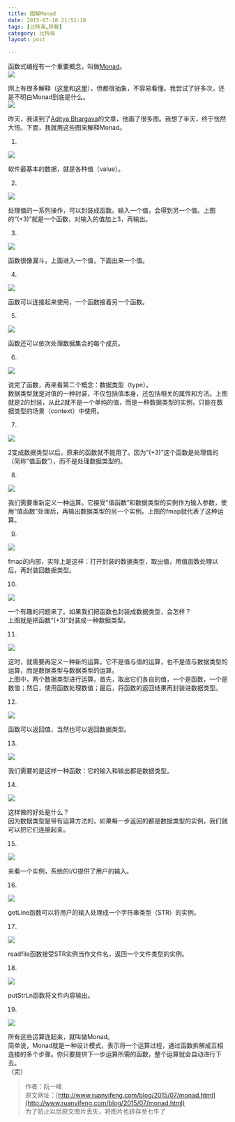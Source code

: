 ```yaml
---
title: 图解Monad  
date: 2015-07-18 21:51:18  
tags: [比特海,转载]  
category: 比特海  
layout: post  

---
```


函数式编程有一个重要概念，叫做[Monad](https://en.wikipedia.org/wiki/Monad_%28functional_programming%29)。  
[![](http://aevit.qiniudn.com/ruanyifeng_Monad_bg2015071601.jpg)](http://aevit.qiniudn.com/ruanyifeng_Monad_bg2015071601.jpg "1/21")  
<!--more-->

网上有很多解释（[这里](http://stackoverflow.com/questions/2704652/monad-in-plain-english-for-the-oop-programmer-with-no-fp-background)和[这里](http://stackoverflow.com/questions/44965/what-is-a-monad)），但都很抽象，不容易看懂。我尝试了好多次，还是不明白Monad到底是什么。  
[![](http://aevit.qiniudn.com/ruanyifeng_Monad_bg2015071602.jpg)](http://aevit.qiniudn.com/ruanyifeng_Monad_bg2015071602.jpg "2/21")

昨天，我读到了[Aditya Bhargava](http://adit.io/posts/2013-04-17-functors,_applicatives,_and_monads_in_pictures.html)的文章，他画了很多图。我想了半天，终于恍然大悟。下面，我就用这些图来解释Monad。

1.  
[![](http://aevit.qiniudn.com/ruanyifeng_Monad_bg2015071603.png)](http://aevit.qiniudn.com/ruanyifeng_Monad_bg2015071603.png "3/21")

软件最基本的数据，就是各种值（value）。  

2.  
[![](http://aevit.qiniudn.com/ruanyifeng_Monad_bg2015071604.png)](http://aevit.qiniudn.com/ruanyifeng_Monad_bg2015071604.png "4/21")

处理值的一系列操作，可以封装成函数。输入一个值，会得到另一个值。上图的”(+3)”就是一个函数，对输入的值加上3，再输出。  

3.  
[![](http://aevit.qiniudn.com/ruanyifeng_Monad_bg2015071605.png)](http://aevit.qiniudn.com/ruanyifeng_Monad_bg2015071605.png "5/21")

函数很像漏斗，上面进入一个值，下面出来一个值。  

4.  
[![](http://aevit.qiniudn.com/ruanyifeng_Monad_bg2015071606.png)](http://aevit.qiniudn.com/ruanyifeng_Monad_bg2015071606.png "6/21")

函数可以连接起来使用，一个函数接着另一个函数。  

5.  
[![](http://aevit.qiniudn.com/ruanyifeng_Monad_bg2015071607.png)](http://aevit.qiniudn.com/ruanyifeng_Monad_bg2015071607.png "7/21")

函数还可以依次处理数据集合的每个成员。  

6.  
[![](http://aevit.qiniudn.com/ruanyifeng_Monad_bg2015071608.png)](http://aevit.qiniudn.com/ruanyifeng_Monad_bg2015071608.png "8/21")

说完了函数，再来看第二个概念：数据类型（type）。  
数据类型就是对值的一种封装，不仅包括值本身，还包括相关的属性和方法。上图就是2的封装，从此2就不是一个单纯的值，而是一种数据类型的实例，只能在数据类型的场景（context）中使用。  

7.  
[![](http://aevit.qiniudn.com/ruanyifeng_Monad_bg2015071609.png)](http://aevit.qiniudn.com/ruanyifeng_Monad_bg2015071609.png "9/21")

2变成数据类型以后，原来的函数就不能用了。因为”(+3)”这个函数是处理值的（简称”值函数”），而不是处理数据类型的。  

8.  
[![](http://aevit.qiniudn.com/ruanyifeng_Monad_bg2015071610.png)](http://aevit.qiniudn.com/ruanyifeng_Monad_bg2015071610.png "10/21")

我们需要重新定义一种运算。它接受”值函数”和数据类型的实例作为输入参数，使用”值函数”处理后，再输出数据类型的另一个实例。上图的fmap就代表了这种运算。  

9.  
[![](http://aevit.qiniudn.com/ruanyifeng_Monad_bg2015071611.png)](http://aevit.qiniudn.com/ruanyifeng_Monad_bg2015071611.png "11/21")

fmap的内部，实际上是这样：打开封装的数据类型，取出值，用值函数处理以后，再封装回数据类型。  

10.  
[![](http://aevit.qiniudn.com/ruanyifeng_Monad_bg2015071612.png)](http://aevit.qiniudn.com/ruanyifeng_Monad_bg2015071612.png "12/21")

一个有趣的问题来了。如果我们把函数也封装成数据类型，会怎样？  
上图就是把函数”(+3)”封装成一种数据类型。  

11.  
[![](http://aevit.qiniudn.com/ruanyifeng_Monad_bg2015071613.png)](http://aevit.qiniudn.com/ruanyifeng_Monad_bg2015071613.png "13/21")

这时，就需要再定义一种新的运算。它不是值与值的运算，也不是值与数据类型的运算，而是数据类型与数据类型的运算。  
上图中，两个数据类型进行运算。首先，取出它们各自的值，一个是函数，一个是数值；然后，使用函数处理数值；最后，将函数的返回结果再封装进数据类型。  

12.  
[![](http://aevit.qiniudn.com/ruanyifeng_Monad_bg2015071614.png)](http://aevit.qiniudn.com/ruanyifeng_Monad_bg2015071614.png "14/21")

函数可以返回值，当然也可以返回数据类型。  

13.  
[![](http://aevit.qiniudn.com/ruanyifeng_Monad_bg2015071615.png)](http://aevit.qiniudn.com/ruanyifeng_Monad_bg2015071615.png "15/21")

我们需要的是这样一种函数：它的输入和输出都是数据类型。  

14.  
[![](http://aevit.qiniudn.com/ruanyifeng_Monad_bg2015071616.png)](http://aevit.qiniudn.com/ruanyifeng_Monad_bg2015071616.png "16/21")

这样做的好处是什么？  
因为数据类型是带有运算方法的，如果每一步返回的都是数据类型的实例，我们就可以把它们连接起来。  

15.  
[![](http://aevit.qiniudn.com/ruanyifeng_Monad_bg2015071617.png)](http://aevit.qiniudn.com/ruanyifeng_Monad_bg2015071617.png "17/21")

来看一个实例，系统的I/O提供了用户的输入。  

16.  
[![](http://aevit.qiniudn.com/ruanyifeng_Monad_bg2015071618.png)](http://aevit.qiniudn.com/ruanyifeng_Monad_bg2015071618.png "18/21")

getLine函数可以将用户的输入处理成一个字符串类型（STR）的实例。  

17.  
[![](http://aevit.qiniudn.com/ruanyifeng_Monad_bg2015071619.png)](http://aevit.qiniudn.com/ruanyifeng_Monad_bg2015071619.png "19/21")

readfile函数接受STR实例当作文件名，返回一个文件类型的实例。  

18.  
[![](http://aevit.qiniudn.com/ruanyifeng_Monad_bg2015071620.png)](http://aevit.qiniudn.com/ruanyifeng_Monad_bg2015071620.png "20/21")

putStrLn函数将文件内容输出。  

19.  
[![](http://aevit.qiniudn.com/ruanyifeng_Monad_bg2015071621.png)](http://aevit.qiniudn.com/ruanyifeng_Monad_bg2015071621.png "21/21")

所有这些运算连起来，就叫做Monad。  
简单说，Monad就是一种设计模式，表示将一个运算过程，通过函数拆解成互相连接的多个步骤。你只要提供下一步运算所需的函数，整个运算就会自动进行下去。  
（完）  

> 作者：阮一峰  
> 原文网址：[http://www.ruanyifeng.com/blog/2015/07/monad.html](http://www.ruanyifeng.com/blog/2015/07/monad.html)  
> 为了防止以后原文图片丢失，将图片也转存至七牛了